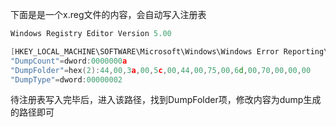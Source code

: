 下面是是一个x.reg文件的内容，会自动写入注册表
```cpp
Windows Registry Editor Version 5.00

[HKEY_LOCAL_MACHINE\SOFTWARE\Microsoft\Windows\Windows Error Reporting\LocalDumps]
"DumpCount"=dword:0000000a
"DumpFolder"=hex(2):44,00,3a,00,5c,00,44,00,75,00,6d,00,70,00,00,00
"DumpType"=dword:00000002
```
待注册表写入完毕后，进入该路径，找到DumpFolder项，修改内容为dump生成的路径即可

